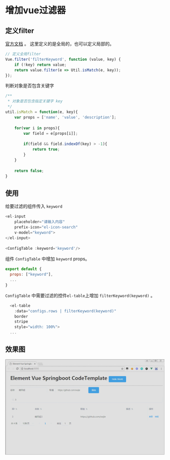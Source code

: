 # 增加vue过滤器

## 定义filter

[官方文档](https://cn.vuejs.org/v2/guide/filters.html) 。 这里定义的是全局的，也可以定义局部的。

```js
// 定义全局filter
Vue.filter('filterKeyword', function (value, key) {
    if (!key) return value;
    return value.filter(e => Util.isMatch(e, key));
});
```

判断对象是否包含关键字

```js
/**
 * 对象是否包含指定关键字 key
 */
util.isMatch = function(e, key){
    var props = ['name', 'value', 'description'];

    for(var i in props){
        var field = e[props[i]];

        if(field && field.indexOf(key) > -1){
            return true;
        }
    }

    return false;
}
```

## 使用

给要过滤的组件传入 `keyword`

```js
<el-input
    placeholder="请输入内容"
    prefix-icon="el-icon-search"
    v-model="keyword">
</el-input>

<ConfigTable :keyword='keyword'/>

```

组件 `ConfigTable` 中增加 `keyword` props。

```js
export default {
  props: ["keyword"],
  ...
}
```

`ConfigTable` 中需要过滤的控件`el-table`上增加 `filterKeyword(keyword)` 。

```js
  <el-table
    :data="configs.rows | filterKeyword(keyword)"
    border
    stripe
    style="width: 100%">
  ...
```

## 效果图

![](./pictures/vue-filter.gif)